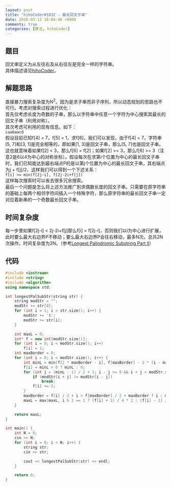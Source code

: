 ```yaml
---
layout: post
title: "hihoCoder#1032 - 最长回文子串"
date: 2016-05-12 16:04:46 +0800
comments: true
categories: [算法, hihoCoder]
---
```


## 题目
回文串定义为从左往右及从右往左是完全一样的字符串。  
具体描述请见[hihoCoder](http://hihocoder.com/problemset/problem/1032)。
<!--more-->
## 解题思路
直接暴力搜索复杂度为N<sup>2</sup>。因为是求子串而非子序列，所以动态规划的思路也不可行。考虑对搜索过程进行优化：  
首先仅考虑长度为奇数的子串，那么以字符串中任意一个字符为中心搜索其最长的回文子串（利用对称）。  
其次考虑可利用的现有信息。如下：  
`caabaacd`  
假设目前已知f[4] = 7，f[5] = 1，求f[6]，我们可以发现，由于f[4] = 7，字符串[5, 7]和[3, 1]是完全相等的，即如果[1, 3]是回文子串，那么[5, 7]也是回文子串。这也就意味着如果f[2] < 3，那么f[6] = f[2]；如果f[2] >= 3，那么f[6] >= 3（注意2是6以4为中心的对称坐标）。假设每次在求第i个位置为中心的最长回文子串时，我们已知能达到最右端点P的是以第j个位置为中心的最长回文子串，其右端点为j + f[j]/2，这样我们可以得到一个下述关系：  
`f[i] >= min(f[2j-i], f[2j-2i+f[j])`  
这样每次搜索时可以省去很多冗余搜索。  
最后一个问题是怎么将上述方法推广到求偶数长度的回文子串。只需要在原字符串的基础上每两个相邻字符间插入一个特殊字符，那么原字符串的最长回文子串一定对应着新串的一个奇数最长回文子串。
## 时间复杂度
每一步里如果f[2j-i] < 2j-2i+f[j]那么f[i] = f[2j-i]，否则我们以i为中心进行扩展，此时要么最大右边界P不移动；要么最大右边界P会往右移动，最多N次。总共2N次操作。时间复杂度为2N。（参考[Longest Palindromic Substring Part II](http://articles.leetcode.com/longest-palindromic-substring-part-ii/)）
## 代码
```c++
#include <iostream>
#include <string>
#include <algorithm>
using namespace std;

int longestPalSubStr(string str) {
	string modStr = "";
	modStr += str[0];
	for (int i = 1; i < str.size(); i++) {
		modStr += '$';
		modStr += str[i];
	}

	int maxL = 0;
	int* f = new int[modStr.size()];
	for (int i = 0; i < modStr.size(); i++)
		f[i] = 1;
	int maxBorder = 0;
	for (int i = 0; i < modStr.size(); i++) {
		int minL = min(f[2 * maxBorder - i], f[maxBorder] - 2 * (i - maxBorder));
		f[i] = minL > 0 ? minL : 0;
		for (int j = (minL - 1) / 2 + 1; i - j >= 0 && i + j < modStr.size(); j++) {
			if (modStr[i + j] != modStr[i - j])
				break;
			f[i] += 2;
		}
		maxBorder = f[i] / 2 + i > f[maxBorder] / 2 + maxBorder ? i : maxBorder;
		maxL = max(maxL, i % 2 == 1 ? (f[i] + 1) / 4 * 2 : (f[i] - 1) / 4 * 2 + 1 );
	}

	return maxL;
} 

int main() {
	int N = 0; 
	cin >> N;
	for (int i = 0; i < N; i++) {
		string str;
		cin >> str;

		cout << longestPalSubStr(str) << endl;
	}

	return 0;
}
```